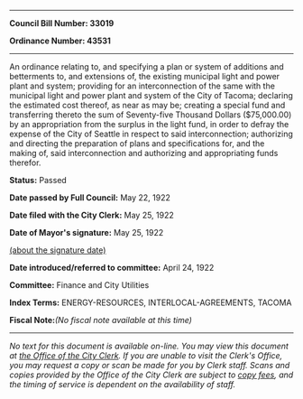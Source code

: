

********

**Council Bill Number: 33019**
   
**Ordinance Number: 43531**
********

 An ordinance relating to, and specifying a plan or system of additions and betterments to, and extensions of, the existing municipal light and power plant and system; providing for an interconnection of the same with the municipal light and power plant and system of the City of Tacoma; declaring the estimated cost thereof, as near as may be; creating a special fund and transferring thereto the sum of Seventy-five Thousand Dollars ($75,000.00) by an appropriation from the surplus in the light fund, in order to defray the expense of the City of Seattle in respect to said interconnection; authorizing and directing the preparation of plans and specifications for, and the making of, said interconnection and authorizing and appropriating funds therefor.

**Status:** Passed
   
**Date passed by Full Council:** May 22, 1922
   
**Date filed with the City Clerk:** May 25, 1922
   
**Date of Mayor's signature:** May 25, 1922
   
[(about the signature date)](/~public/approvaldate.htm)
   
   
   
**Date introduced/referred to committee:** April 24, 1922
   
**Committee:** Finance and City Utilities
   
   
**Index Terms:** ENERGY-RESOURCES, INTERLOCAL-AGREEMENTS, TACOMA

**Fiscal Note:**_(No fiscal note available at this time)_
********

_No text for this document is available on-line. You may view this document at [the Office of the City Clerk](http://www.seattle.gov/leg/clerk/contactUs.htm). If you are unable to visit the Clerk's Office, you may request a copy or scan be made for you by Clerk staff. Scans and copies provided by the Office of the City Clerk are subject to [copy fees](http://clerk.seattle.gov/~public/clerkfees.htm), and the timing of service is dependent on the availability of staff._

